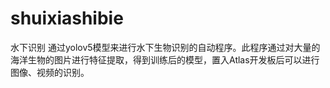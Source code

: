 # shuixiashibie
水下识别
通过yolov5模型来进行水下生物识别的自动程序。此程序通过对大量的海洋生物的图片进行特征提取，得到训练后的模型，置入Atlas开发板后可以进行图像、视频的识别。
